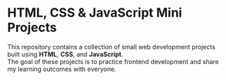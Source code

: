 # HTML, CSS & JavaScript Mini Projects

This repository contains a collection of small web development projects built using **HTML**, **CSS**, and **JavaScript**.  
The goal of these projects is to practice frontend development and share my learning outcomes with everyone.
